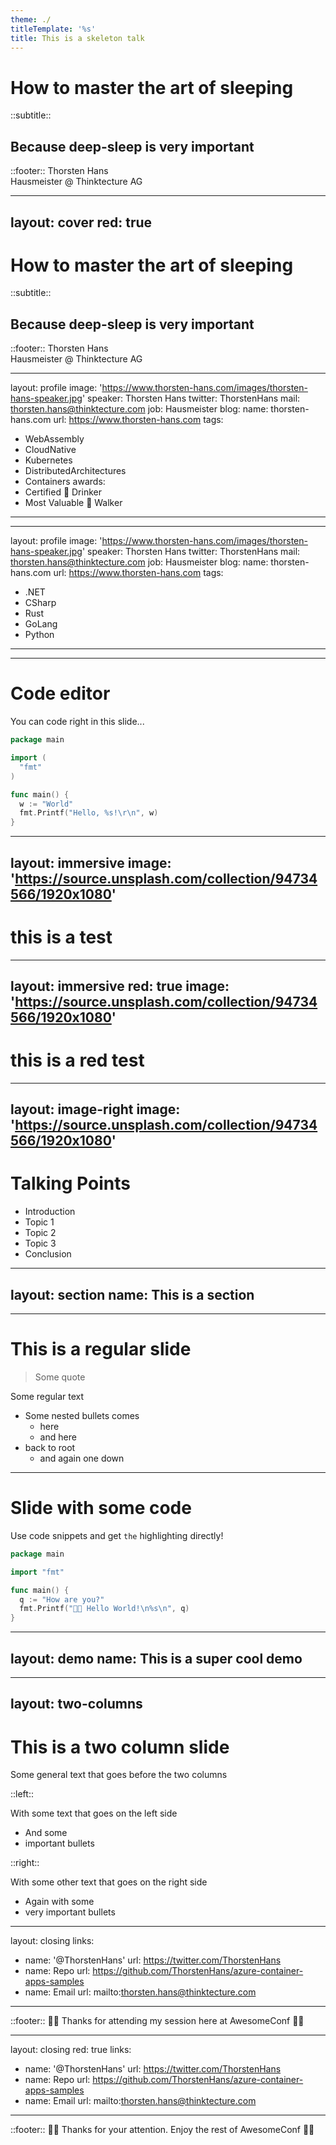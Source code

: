 ```yaml
---
theme: ./
titleTemplate: '%s'
title: This is a skeleton talk
---
```


# How to master the art of sleeping

::subtitle::
## Because deep-sleep is very important

::footer::
Thorsten Hans <br/>
Hausmeister @ Thinktecture AG

---
layout: cover
red: true
---

# How to master the art of sleeping

::subtitle::
## Because deep-sleep is very important

::footer::
Thorsten Hans <br/>
Hausmeister @ Thinktecture AG

---
layout: profile
image: 'https://www.thorsten-hans.com/images/thorsten-hans-speaker.jpg'
speaker: Thorsten Hans
twitter: ThorstenHans
mail: thorsten.hans@thinktecture.com
job: Hausmeister
blog:
  name: thorsten-hans.com
  url: https://www.thorsten-hans.com
tags:
  - WebAssembly
  - CloudNative
  - Kubernetes
  - DistributedArchitectures
  - Containers
awards:
  - Certified 🥃 Drinker
  - Most Valuable 🐶 Walker
---

---
layout: profile
image: 'https://www.thorsten-hans.com/images/thorsten-hans-speaker.jpg'
speaker: Thorsten Hans
twitter: ThorstenHans
mail: thorsten.hans@thinktecture.com
job: Hausmeister
blog:
  name: thorsten-hans.com
  url: https://www.thorsten-hans.com
tags:
  - .NET
  - CSharp
  - Rust
  - GoLang
  - Python
---

---

# Code editor

You can code right in this slide...

```go {monaco}
package main

import (
  "fmt"
)

func main() {
  w := "World"
  fmt.Printf("Hello, %s!\r\n", w)
}
```

---
layout: immersive
image: 'https://source.unsplash.com/collection/94734566/1920x1080'
---
# this is a test

---
layout: immersive
red: true
image: 'https://source.unsplash.com/collection/94734566/1920x1080'
---
# this is a red test

---
layout: image-right
image: 'https://source.unsplash.com/collection/94734566/1920x1080'
---

# Talking Points

- Introduction
- Topic 1
- Topic 2
- Topic 3
- Conclusion

---
layout: section
name: This is a section
---

---

# This is a regular slide

> Some quote

Some regular text

- Some nested bullets comes
  - here
  - and here
- back to root
  - and again one down

---

# Slide with some code

Use code snippets and get `the` highlighting directly!

```go
package main

import "fmt"

func main() {
  q := "How are you?"
  fmt.Printf("👋🏼 Hello World!\n%s\n", q)
}
```

---
layout: demo
name: This is a super cool demo
---

---
layout: two-columns
---

# This is a two column slide

Some general text that goes before the two columns

::left::

With some text that goes on the left side

- And some
- important bullets

::right::

With some other text that goes on the right side

- Again with some
- very important bullets

---
layout: closing
links:
  - name: '@ThorstenHans'
    url: https://twitter.com/ThorstenHans
  - name: Repo
    url: https://github.com/ThorstenHans/azure-container-apps-samples
  - name: Email
    url: mailto:thorsten.hans@thinktecture.com
---
::footer::
👋🏼 Thanks for attending my session here at AwesomeConf 👋🏼


---
layout: closing
red: true
links:
  - name: '@ThorstenHans'
    url: https://twitter.com/ThorstenHans
  - name: Repo
    url: https://github.com/ThorstenHans/azure-container-apps-samples
  - name: Email
    url: mailto:thorsten.hans@thinktecture.com
---
::footer::
👋🏼 Thanks for your attention. Enjoy the rest of AwesomeConf 👋🏼
